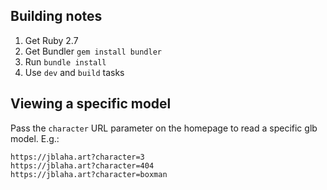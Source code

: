 ## Building notes

1. Get Ruby 2.7
2. Get Bundler `gem install bundler`
3. Run `bundle install`
4. Use `dev` and `build` tasks

## Viewing a specific model
Pass the `character` URL parameter on the homepage to read a specific glb model. E.g.:

```
https://jblaha.art?character=3
https://jblaha.art?character=404
https://jblaha.art?character=boxman
```